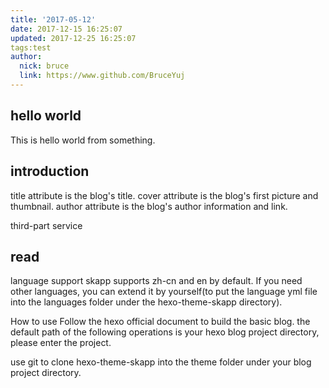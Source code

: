 ```yaml
---
title: '2017-05-12'
date: 2017-12-15 16:25:07
updated: 2017-12-25 16:25:07
tags:test
author:
  nick: bruce
  link: https://www.github.com/BruceYuj
---
```


## hello world
This is hello world from something.

## introduction
title attribute is the blog's title. cover attribute is the blog's first picture and thumbnail. author attribute is the blog's author information and link.

third-part service

## read
language support
skapp supports zh-cn and en by default. If you need other languages, you can extend it by yourself(to put the language yml file into the languages folder under the hexo-theme-skapp directory).

How to use
Follow the hexo official document to build the basic blog.
the default path of the following operations is your hexo blog project directory, please enter the project.

use git to clone hexo-theme-skapp into the theme folder under your blog project directory.
